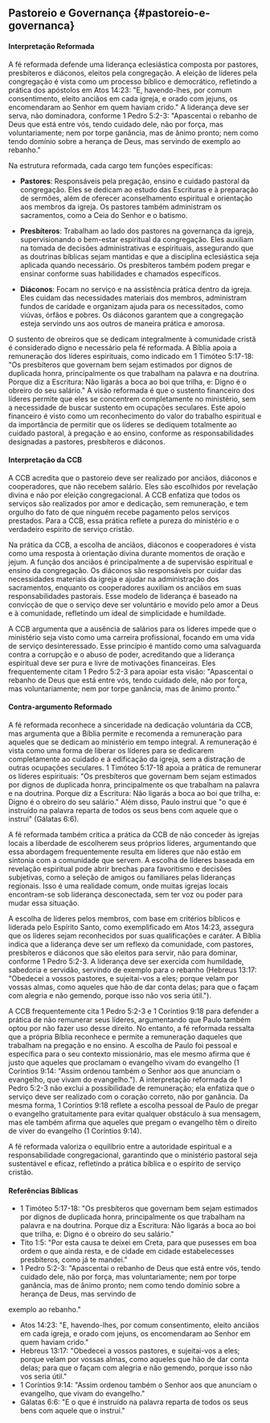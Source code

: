 ## Pastoreio e Governança {#pastoreio-e-governanca}

#### Interpretação Reformada

A fé reformada defende uma liderança eclesiástica composta por pastores, presbíteros e diáconos, eleitos pela congregação. A eleição de líderes pela congregação é vista como um processo bíblico e democrático, refletindo a prática dos apóstolos em Atos 14:23: "E, havendo-lhes, por comum consentimento, eleito anciãos em cada igreja, e orado com jejuns, os encomendaram ao Senhor em quem haviam crido." A liderança deve ser serva, não dominadora, conforme 1 Pedro 5:2-3: "Apascentai o rebanho de Deus que está entre vós, tendo cuidado dele, não por força, mas voluntariamente; nem por torpe ganância, mas de ânimo pronto; nem como tendo domínio sobre a herança de Deus, mas servindo de exemplo ao rebanho."

Na estrutura reformada, cada cargo tem funções específicas:

- **Pastores**: Responsáveis pela pregação, ensino e cuidado pastoral da congregação. Eles se dedicam ao estudo das Escrituras e à preparação de sermões, além de oferecer aconselhamento espiritual e orientação aos membros da igreja. Os pastores também administram os sacramentos, como a Ceia do Senhor e o batismo.

- **Presbíteros**: Trabalham ao lado dos pastores na governança da igreja, supervisionando o bem-estar espiritual da congregação. Eles auxiliam na tomada de decisões administrativas e espirituais, assegurando que as doutrinas bíblicas sejam mantidas e que a disciplina eclesiástica seja aplicada quando necessário. Os presbíteros também podem pregar e ensinar conforme suas habilidades e chamados específicos.

- **Diáconos**: Focam no serviço e na assistência prática dentro da igreja. Eles cuidam das necessidades materiais dos membros, administram fundos de caridade e organizam ajuda para os necessitados, como viúvas, órfãos e pobres. Os diáconos garantem que a congregação esteja servindo uns aos outros de maneira prática e amorosa.

O sustento de obreiros que se dedicam integralmente à comunidade cristã é considerado digno e necessário pela fé reformada. A Bíblia apoia a remuneração dos líderes espirituais, como indicado em 1 Timóteo 5:17-18: "Os presbíteros que governam bem sejam estimados por dignos de duplicada honra, principalmente os que trabalham na palavra e na doutrina. Porque diz a Escritura: Não ligarás a boca ao boi que trilha, e: Digno é o obreiro do seu salário." A visão reformada é que o sustento financeiro dos líderes permite que eles se concentrem completamente no ministério, sem a necessidade de buscar sustento em ocupações seculares. Este apoio financeiro é visto como um reconhecimento do valor do trabalho espiritual e da importância de permitir que os líderes se dediquem totalmente ao cuidado pastoral, à pregação e ao ensino, conforme as responsabilidades designadas a pastores, presbíteros e diáconos.

#### Interpretação da CCB

A CCB acredita que o pastoreio deve ser realizado por anciãos, diáconos e cooperadores, que não recebem salário. Eles são escolhidos por revelação divina e não por eleição congregacional. A CCB enfatiza que todos os serviços são realizados por amor e dedicação, sem remuneração, e tem orgulho do fato de que ninguém recebe pagamento pelos serviços prestados. Para a CCB, essa prática reflete a pureza do ministério e o verdadeiro espírito de serviço cristão.

Na prática da CCB, a escolha de anciãos, diáconos e cooperadores é vista como uma resposta à orientação divina durante momentos de oração e jejum. A função dos anciãos é principalmente a de supervisão espiritual e ensino da congregação. Os diáconos são responsáveis por cuidar das necessidades materiais da igreja e ajudar na administração dos sacramentos, enquanto os cooperadores auxiliam os anciãos em suas responsabilidades pastorais. Esse modelo de liderança é baseado na convicção de que o serviço deve ser voluntário e movido pelo amor a Deus e à comunidade, refletindo um ideal de simplicidade e humildade.

A CCB argumenta que a ausência de salários para os líderes impede que o ministério seja visto como uma carreira profissional, focando em uma vida de serviço desinteressado. Esse princípio é mantido como uma salvaguarda contra a corrupção e o abuso de poder, acreditando que a liderança espiritual deve ser pura e livre de motivações financeiras. Eles frequentemente citam 1 Pedro 5:2-3 para apoiar esta visão: "Apascentai o rebanho de Deus que está entre vós, tendo cuidado dele, não por força, mas voluntariamente; nem por torpe ganância, mas de ânimo pronto."

#### Contra-argumento Reformado

A fé reformada reconhece a sinceridade na dedicação voluntária da CCB, mas argumenta que a Bíblia permite e recomenda a remuneração para aqueles que se dedicam ao ministério em tempo integral. A remuneração é vista como uma forma de liberar os líderes para se dedicarem completamente ao cuidado e à edificação da igreja, sem a distração de outras ocupações seculares. 1 Timóteo 5:17-18 apoia a prática de remunerar os líderes espirituais: "Os presbíteros que governam bem sejam estimados por dignos de duplicada honra, principalmente os que trabalham na palavra e na doutrina. Porque diz a Escritura: Não ligarás a boca ao boi que trilha, e: Digno é o obreiro do seu salário." Além disso, Paulo instrui que "o que é instruído na palavra reparta de todos os seus bens com aquele que o instrui" (Gálatas 6:6).

A fé reformada também critica a prática da CCB de não conceder às igrejas locais a liberdade de escolherem seus próprios líderes, argumentando que essa abordagem frequentemente resulta em líderes que não estão em sintonia com a comunidade que servem. A escolha de líderes baseada em revelação espiritual pode abrir brechas para favoritismo e decisões subjetivas, como a seleção de amigos ou familiares pelas lideranças regionais. Isso é uma realidade comum, onde muitas igrejas locais encontram-se sob liderança desconectada, sem ter voz ou poder para mudar essa situação.

A escolha de líderes pelos membros, com base em critérios bíblicos e liderada pelo Espírito Santo, como exemplificado em Atos 14:23, assegura que os líderes sejam reconhecidos por suas qualificações e caráter. A Bíblia indica que a liderança deve ser um reflexo da comunidade, com pastores, presbíteros e diáconos que são eleitos para servir, não para dominar, conforme 1 Pedro 5:2-3. A liderança deve ser exercida com humildade, sabedoria e servidão, servindo de exemplo para o rebanho (Hebreus 13:17: "Obedecei a vossos pastores, e sujeitai-vos a eles; porque velam por vossas almas, como aqueles que hão de dar conta delas; para que o façam com alegria e não gemendo, porque isso não vos seria útil.").

A CCB frequentemente cita 1 Pedro 5:2-3 e 1 Coríntios 9:18 para defender a prática de não remunerar seus líderes, argumentando que Paulo também optou por não fazer uso desse direito. No entanto, a fé reformada ressalta que a própria Bíblia reconhece e permite a remuneração daqueles que trabalham na pregação e no ensino. A escolha de Paulo foi pessoal e específica para o seu contexto missionário, mas ele mesmo afirma que é justo que aqueles que proclamam o evangelho vivam do evangelho (1 Coríntios 9:14: "Assim ordenou também o Senhor aos que anunciam o evangelho, que vivam do evangelho."). A interpretação reformada de 1 Pedro 5:2-3 não exclui a possibilidade de remuneração; ela enfatiza que o serviço deve ser realizado com o coração correto, não por ganância. Da mesma forma, 1 Coríntios 9:18 reflete a escolha pessoal de Paulo de pregar o evangelho gratuitamente para evitar qualquer obstáculo à sua mensagem, mas ele também afirma que aqueles que pregam o evangelho têm o direito de viver do evangelho (1 Coríntios 9:14).

A fé reformada valoriza o equilíbrio entre a autoridade espiritual e a responsabilidade congregacional, garantindo que o ministério pastoral seja sustentável e eficaz, refletindo a prática bíblica e o espírito de serviço cristão.

#### Referências Bíblicas

- 1 Timóteo 5:17-18: "Os presbíteros que governam bem sejam estimados por dignos de duplicada honra, principalmente os que trabalham na palavra e na doutrina. Porque diz a Escritura: Não ligarás a boca ao boi que trilha, e: Digno é o obreiro do seu salário."
- Tito 1:5: "Por esta causa te deixei em Creta, para que pusesses em boa ordem o que ainda resta, e de cidade em cidade estabelecesses presbíteros, como já te mandei."
- 1 Pedro 5:2-3: "Apascentai o rebanho de Deus que está entre vós, tendo cuidado dele, não por força, mas voluntariamente; nem por torpe ganância, mas de ânimo pronto; nem como tendo domínio sobre a herança de Deus, mas servindo de

 exemplo ao rebanho."
- Atos 14:23: "E, havendo-lhes, por comum consentimento, eleito anciãos em cada igreja, e orado com jejuns, os encomendaram ao Senhor em quem haviam crido."
- Hebreus 13:17: "Obedecei a vossos pastores, e sujeitai-vos a eles; porque velam por vossas almas, como aqueles que hão de dar conta delas; para que o façam com alegria e não gemendo, porque isso não vos seria útil."
- 1 Coríntios 9:14: "Assim ordenou também o Senhor aos que anunciam o evangelho, que vivam do evangelho."
- Gálatas 6:6: "E o que é instruído na palavra reparta de todos os seus bens com aquele que o instrui."